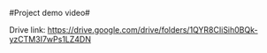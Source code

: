 #Project demo video#

Drive link: https://drive.google.com/drive/folders/1QYR8CIiSih0BQk-yzCTM3I7wPs1LZ4DN
